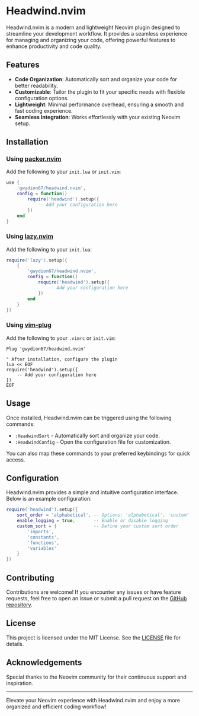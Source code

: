 # Headwind.nvim

Headwind.nvim is a modern and lightweight Neovim plugin designed to streamline your development workflow. It provides a seamless experience for managing and organizing your code, offering powerful features to enhance productivity and code quality.

## Features

- **Code Organization**: Automatically sort and organize your code for better readability.
- **Customizable**: Tailor the plugin to fit your specific needs with flexible configuration options.
- **Lightweight**: Minimal performance overhead, ensuring a smooth and fast coding experience.
- **Seamless Integration**: Works effortlessly with your existing Neovim setup.

## Installation

### Using [packer.nvim](https://github.com/wbthomason/packer.nvim)

Add the following to your `init.lua` or `init.vim`:

```lua
use {
    'gwydion67/headwind.nvim',
    config = function()
        require('headwind').setup({
            -- Add your configuration here
        })
    end
}
```

### Using [lazy.nvim](https://github.com/folke/lazy.nvim)

Add the following to your `init.lua`:

```lua
require('lazy').setup({
    {
        'gwydion67/headwind.nvim',
        config = function()
            require('headwind').setup({
                -- Add your configuration here
            })
        end
    }
})
```

### Using [vim-plug](https://github.com/junegunn/vim-plug)

Add the following to your `.vimrc` or `init.vim`:

```vim
Plug 'gwydion67/headwind.nvim'

" After installation, configure the plugin
lua << EOF
require('headwind').setup({
    -- Add your configuration here
})
EOF
```

## Usage

Once installed, Headwind.nvim can be triggered using the following commands:

- `:HeadwindSort` - Automatically sort and organize your code.
- `:HeadwindConfig` - Open the configuration file for customization.

You can also map these commands to your preferred keybindings for quick access.

## Configuration

Headwind.nvim provides a simple and intuitive configuration interface. Below is an example configuration:

```lua
require('headwind').setup({
    sort_order = 'alphabetical', -- Options: 'alphabetical', 'custom'
    enable_logging = true,       -- Enable or disable logging
    custom_sort = {              -- Define your custom sort order
        'imports',
        'constants',
        'functions',
        'variables'
    }
})
```

## Contributing

Contributions are welcome! If you encounter any issues or have feature requests, feel free to open an issue or submit a pull request on the [GitHub repository](https://github.com/gwydion67/headwind.nvim).

## License

This project is licensed under the MIT License. See the [LICENSE](LICENSE) file for details.

## Acknowledgements

Special thanks to the Neovim community for their continuous support and inspiration.

---
Elevate your Neovim experience with Headwind.nvim and enjoy a more organized and efficient coding workflow!

